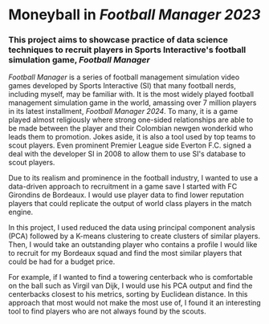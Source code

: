 # Moneyball in *Football Manager 2023*
### This project aims to showcase practice of data science techniques to recruit players in Sports Interactive's football simulation game, *Football Manager*

*Football Manager* is a series of football management simulation video games developed by Sports Interactive (SI) that many football nerds, including myself, may be familiar with. It is the most widely played football management simulation game in the world, amassing over 7 million players in its latest installment, *Football Manager 2024*. To many, it is a game played almost religiously where strong one-sided relationships are able to be made between the player and their Colombian newgen wonderkid who leads them to promotion. Jokes aside, it is also a tool used by top teams to scout players. Even prominent Premier League side Everton F.C. signed a deal with the developer SI in 2008 to allow them to use SI's database to scout players.

Due to its realism and prominence in the football industry, I wanted to use a data-driven approach to recruitment in a game save I started with FC Girondins de Bordeaux. I would use player data to find lower reputation players that could replicate the output of world class players in the match engine. 

In this project, I used reduced the data using principal component analysis (PCA) followed by a K-means clustering to create clusters of similar players. Then, I would take an outstanding player who contains a profile I would like to recruit for my Bordeaux squad and find the most similar players that could be had for a budget price. 

For example, if I wanted to find a towering centerback who is comfortable on the ball such as Virgil van Dijk, I would use his PCA output and find the centerbacks closest to his metrics, sorting by Euclidean distance. In this approach that most would not make the most use of, I found it an interesting tool to find players who are not always found by the scouts.
